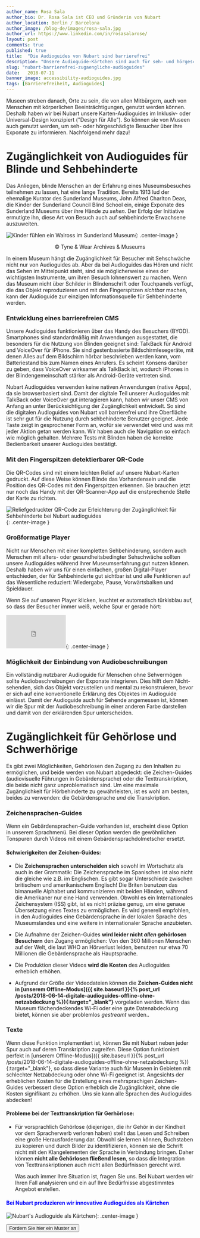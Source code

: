 ```yaml
---
author_name: Rosa Sala
author_bio: Dr. Rosa Sala ist CEO und Gründerin von Nubart
author_location: Berlin / Barcelona
author_image: /blog-de/images/rosa-sala.jpg
author_url: https://www.linkedin.com/in/rosasalarose/
layout: post
comments: true
published: true
title:  "Die Audioguides von Nubart sind barrierefrei"
description: "Unsere Audioguide-Kärtchen sind auch für seh- und hörgeschädigte Museumsbesucher zugänglich."
slug: "nubart-barrierefrei-zugaengliche-audioguides"
date:   2018-07-11
banner_image: accessibility-audioguides.jpg
tags: [Barrierefreiheit, Audioguides]
---
```


Museen streben danach, Orte zu sein, die von allen Mitbürgern, auch von Menschen mit körperlichen Beeinträchtigungen, genutzt werden können. Deshalb haben wir bei Nubart unsere Karten-Audioguides im Inklusiv- oder Universal-Design konzipiert ("Design für Alle"). So können sie von Museen auch genutzt werden, um seh- oder hörgeschädigte Besucher über ihre Exponate zu informieren. Nachfolgend mehr dazu!

<!--more-->

# Zugänglichkeit von Audioguides für Blinde und Sehbehinderte
  
  Das Anliegen, blinde Menschen an der Erfahrung eines Museumsbesuches teilnehmen zu lassen, hat eine lange Tradition. Bereits 1913 lud der ehemalige Kurator des Sunderland Museums, John Alfred Charlton Deas, die Kinder der Sunderland Council Blind School ein, einige Exponate des Sunderland Museums über ihre Hände zu *sehen*. Der Erfolg der Initiative ermutigte ihn, diese Art von Besuch auch auf sehbehinderte Erwachsene auszuweiten.

![Kinder fühlen ein Walross im Sunderland Museum]({{site.baseurl}}/images/posts/accessibility-sunderland-museum.jpg){: .center-image }
<center>© Tyne & Wear Archives & Museums</center>


In einem Museum hängt die Zugänglichkeit für Besucher mit Sehschwäche nicht nur von Audioguides ab. Aber da bei Audioguides das Hören und nicht das Sehen im Mittelpunkt steht, sind sie möglicherweise eines der wichtigsten Instrumente, um ihren Besuch lohnenswert zu machen. Wenn das Museum nicht über Schilder in Blindenschrift oder Touchpanels verfügt, die das Objekt reproduzieren und mit den Fingerspitzen *sichtbar* machen, kann der Audioguide zur einzigen Informationsquelle für Sehbehinderte werden.

### Entwicklung eines barrierefreien CMS
   Unsere Audioguides funktionieren über das Handy des Besuchers (BYOD). Smartphones sind standardmäßig mit Anwendungen ausgestattet, die besonders für die Nutzung von Blinden geeignet sind: TalkBack für Android und VoiceOver für iPhone. Sie sind gestenbasierte Bildschirmlesegeräte, mit denen Alles auf dem Bildschirm hörbar beschrieben werden kann, vom Batteriestand bis zum Namen eines Anrufers. Es scheint Konsens darüber zu geben, dass VoiceOver wirksamer als TalkBack ist, wodurch iPhones in der Blindengemeinschaft stärker als Android-Geräte vertreten sind. 
    
   Nubart Audioguides verwenden keine nativen Anwendungen (native Apps), da sie browserbasiert sind. Damit der digitale Teil unserer Audioguides mit TalkBack oder VoiceOver gut interagieren kann, haben wir unser CMS von Anfang an unter Berücksichtigung der Zugänglichkeit entwickelt. So sind die digitalen Audioguides von Nubart voll barrierefrei und ihre Oberfläche ist sehr gut für die Nutzung durch sehbehinderte Benutzer geeignet. Jede Taste zeigt in gesprochener Form an, wofür sie verwendet wird und was mit jeder Aktion getan werden kann. Wir haben auch die Navigation so einfach wie möglich gehalten. Mehrere Tests mit Blinden haben die korrekte Bedienbarkeit unserer Audioguides bestätigt. 

### Mit den Fingerspitzen detektierbarer QR-Code
    
   Die QR-Codes sind mit einem leichten Relief auf unsere Nubart-Karten gedruckt. Auf diese Weise können Blinde das Vorhandensein und die Position des QR-Codes mit den Fingerspitzen erkennen. Sie brauchen jetzt nur noch das Handy mit der QR-Scanner-App auf die enstprechende Stelle der Karte zu richten.

![Reliefgedruckter QR-Code zur Erleichterung der Zugänglichkeit für Sehbehinderte bei Nubart audioguides]({{site.baseurl}}/images/posts/qr-code-nubart-visually-impaired.jpg){: .center-image }


### Großformatige Player

   Nicht nur Menschen mit einer kompletten Sehbehinderung, sondern auch Menschen mit alters- oder gesundheitsbedingter Sehschwäche sollten unsere Audioguides während ihrer Museumserfahrung gut nutzen können. Deshalb haben wir uns für einen einfachen, großen Digital-Player entschieden, der für Sehbehinderte gut sichtbar ist und alle Funktionen auf das Wesentliche reduziert: Wiedergabe, Pause, Vorwärtsbalken und Spieldauer. 
    
   Wenn Sie auf unseren Player klicken, leuchtet er automatisch türkisblau auf, so dass der Besucher immer weiß, welche Spur er gerade hört:  

<iframe src="https://player.vimeo.com/video/279029578" width="160" height="90" frameborder="0" allowfullscreen></iframe>{: .center-image }


### Möglichkeit der Einbindung von Audiobeschreibungen
   Ein vollständig nutzbarer Audioguide für Menschen ohne Sehvermögen sollte Audiobeschreibungen der Exponate integrieren. Dies hilft dem Nicht-sehenden, sich das Objekt vorzustellen und mental zu rekonstruieren, bevor er sich auf eine konventionelle Erklärung des Objektes im Audioguide einlässt. Damit der Audioguide auch für Sehende angemessen ist, können wir die Spur mit der Audiobeschreibung in einer anderen Farbe darstellen und damit von der erklärenden Spur unterscheiden.  

# Zugänglichkeit für Gehörlose und Schwerhörige
  Es gibt zwei Möglichkeiten, Gehörlosen den Zugang zu den Inhalten zu ermöglichen, und beide werden von Nubart abgedeckt: die Zeichen-Guides (audiovisuelle Führungen in Gebärdensprache) oder die Texttranskription, die beide nicht ganz unproblematisch sind. Um eine maximale Zugänglichkeit für Hörbehinderte zu gewährleisten, ist es wohl am besten, beides zu verwenden: die Gebärdensprache *und* die Transkription.  

### Zeichensprachen-Guides
Wenn ein Gebärdensprachen-Guide vorhanden ist, erscheint diese Option in unserem Sprachmenü. Bei dieser Option werden die gewöhnlichen Tonspuren durch Videos mit einem Gebärdensprachdolmetscher ersetzt. 
#### Schwierigkeiten der Zeichen-Guides:
* Die **Zeichensprachen unterscheiden sich** sowohl im Wortschatz als auch in der Grammatik: Die Zeichensprache im Spanischen ist also nicht die gleiche wie z.B. im Englischen. Es gibt sogar Unterschiede zwischen britischem und amerikanischem Englisch! Die Briten benutzen das bimanuelle Alphabet und kommunizieren mit beiden Händen, während die Amerikaner nur eine Hand verwenden. Obwohl es ein Internationales Zeichensystem (ISS) gibt, ist es nicht präzise genug, um eine genaue Übersetzung eines Textes zu ermöglichen. Es wird generell empfohlen, in den Audioguides eine Gebärdensprache in der lokalen Sprache des Museumslandes und eine weitere in internationaler Sprache anzubieten. 

* Die Aufnahme der Zeichen-Guides **wird leider nicht *allen* gehörlosen Besuchern** den Zugang ermöglichen: Von den 360 Millionen Menschen auf der Welt, die laut WHO an Hörverlust leiden, benutzen nur etwa 70 Millionen die Gebärdensprache als Hauptsprache. 

* Die Produktion dieser Videos **wird die Kosten** des Audioguides erheblich erhöhen.

* Aufgrund der Größe der Videodateien können die **Zeichen-Guides nicht in [unserem Offline-Modus]({{ site.baseurl }}{% post_url /posts/2018-06-14-digitale-audioguides-offline-ohne-netzabdeckung %}){:target="_blank"}** vorgeladen werden. Wenn das Museum flächendeckendes Wi-Fi oder eine gute Datenabdeckung bietet, können sie aber problemlos *gestreamt* werden.. 

### Texte  
Wenn diese Funktion implementiert ist, können Sie mit Nubart neben jeder Spur auch auf deren Transkription zugreifen. Diese Option funktioniert perfekt in [unserem Offline-Modus]({{ site.baseurl }}{% post_url /posts/2018-06-14-digitale-audioguides-offline-ohne-netzabdeckung %}){:target="_blank"}, so dass diese Variante auch für Museen in Gebieten mit schlechter Netzabdeckung oder ohne Wi-Fi geeignet ist. Angesichts der erheblichen Kosten für die Erstellung eines mehrsprachigen Zeichen-Guides verbessert diese Option erheblich die Zugänglichkeit, ohne die Kosten signifikant zu erhöhen. Uns sie kann alle Sprachen des Audioguides abdecken!

#### Probleme bei der Texttranskription für Gerhörlose:
* Für vorsprachlich Gehörlose (diejenigen, die ihr Gehör in der Kindheit vor dem Spracherwerb verloren haben) stellt das Lesen und Schreiben eine große Herausforderung dar. Obwohl sie lernen können, Buchstaben zu kopieren und durch Bilder zu identifizieren, können sie die Schrift nicht mit den Klangelementen der Sprache in Verbindung bringen. Daher können **nicht alle Gehörlosen fließend lesen**, so dass die Integration von Texttranskriptionen auch nicht allen Bedürfnissen gerecht wird.  

  Was auch immer Ihre Situation ist, fragen Sie uns. Bei Nubart werden wir Ihren Fall analysieren und ein auf Ihre Bedürfnisse abgestimmtes Angebot erstellen. 
  
#### <font color="blue">Bei Nubart produzieren wir innovative Audioguides als Kärtchen</font>

![Nubart's Audioguide als Kärtchen]({{site.baseurl}}/images/posts/nubart-aduioguide-karte.jpg){: .center-image }

<form action="../../../../../de">
    <input type="submit" value="Fordern Sie hier ein Muster an" />
</form>